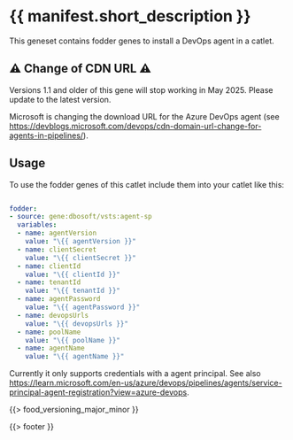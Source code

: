 # {{ manifest.short_description }}

This geneset contains fodder genes to install a DevOps agent in a catlet.

## ⚠ Change of CDN URL ⚠
Versions 1.1 and older of this gene will stop working in May 2025. Please update to the latest version.

Microsoft is changing the download URL for the Azure DevOps agent (see
https://devblogs.microsoft.com/devops/cdn-domain-url-change-for-agents-in-pipelines/).


## Usage

To use the fodder genes of this catlet include them into your catlet like this:


``` yml

fodder:  
- source: gene:dbosoft/vsts:agent-sp
  variables:
  - name: agentVersion
    value: "\{{ agentVersion }}"
  - name: clientSecret
    value: "\{{ clientSecret }}"
  - name: clientId
    value: "\{{ clientId }}"
  - name: tenantId
    value: "\{{ tenantId }}"
  - name: agentPassword
    value: "\{{ agentPassword }}"
  - name: devopsUrls
    value: "\{{ devopsUrls }}"
  - name: poolName
    value: "\{{ poolName }}"
  - name: agentName
    value: "\{{ agentName }}"

```

Currently it only supports credentials with a agent principal. See also https://learn.microsoft.com/en-us/azure/devops/pipelines/agents/service-principal-agent-registration?view=azure-devops.


{{> food_versioning_major_minor }}

{{> footer }}

